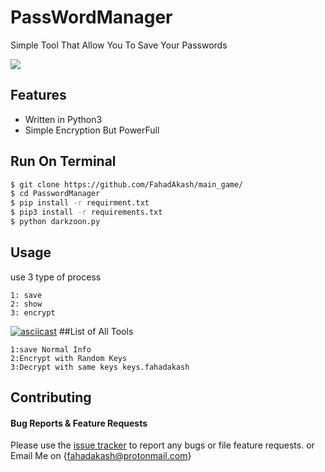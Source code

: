 # PassWordManager
Simple Tool That Allow You To Save Your Passwords

![](https://www.identityrpg.com/community/uploads/monthly_2018_11/EFC69CFB-1FA9-4D70-B053-CCEC7D033681.gif.adf67eb90892f43e7e8ca08acea00b57.gif)
## Features
- Written in Python3
- Simple Encryption But PowerFull

## Run On Terminal
```bash
$ git clone https://github.com/FahadAkash/main_game/
$ cd PasswordManager
$ pip install -r requirment.txt
$ pip3 install -r requirements.txt
$ python darkzoon.py
```

## Usage
use 3 type of process
```
1: save
2: show
3: encrypt
```
[![asciicast](https://asciinema.org/a/5FBy7s7CJwGu7GkkJEDX9y8P4.svg)](https://asciinema.org/a/5FBy7s7CJwGu7GkkJEDX9y8P4)
##List of All Tools
```
1:save Normal Info
2:Encrypt with Random Keys
3:Decrypt with same keys keys.fahadakash
```
## Contributing

#### Bug Reports & Feature Requests

Please use the [issue tracker](https://github.com/FahadAkash/main_data/issues) to report any bugs or file feature requests.
or Email Me on {fahadakash@protonmail.com}
